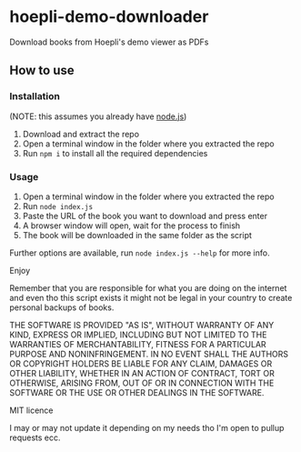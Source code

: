 # hoepli-demo-downloader
Download books from Hoepli's demo viewer as PDFs


## How to use

### Installation
(NOTE: this assumes you already have [node.js](https://nodejs.org/))
1. Download and extract the repo
2. Open a terminal window in the folder where you extracted the repo
3. Run `npm i` to install all the required dependencies

### Usage

1. Open a terminal window in the folder where you extracted the repo
2. Run `node index.js`
3. Paste the URL of the book you want to download and press enter
4. A browser window will open, wait for the process to finish
5. The book will be downloaded in the same folder as the script

Further options are available, run `node index.js --help` for more info.

Enjoy

Remember that you are responsible for what you are doing on the internet and even tho this script exists it might not be legal in your country to create personal backups of books.

THE SOFTWARE IS PROVIDED "AS IS", WITHOUT WARRANTY OF ANY KIND, EXPRESS OR IMPLIED, INCLUDING BUT NOT LIMITED TO THE WARRANTIES OF MERCHANTABILITY, FITNESS FOR A PARTICULAR PURPOSE AND NONINFRINGEMENT. IN NO EVENT SHALL THE AUTHORS OR COPYRIGHT HOLDERS BE LIABLE FOR ANY CLAIM, DAMAGES OR OTHER LIABILITY, WHETHER IN AN ACTION OF CONTRACT, TORT OR OTHERWISE, ARISING FROM, OUT OF OR IN CONNECTION WITH THE SOFTWARE OR THE USE OR OTHER DEALINGS IN THE SOFTWARE.

MIT licence

I may or may not update it depending on my needs tho I'm open to pullup requests ecc.
